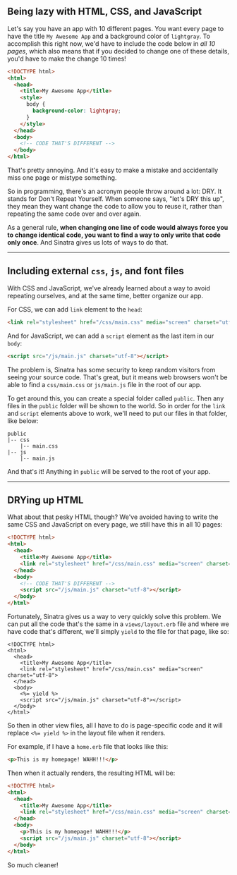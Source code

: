 ## Being lazy with HTML, CSS, and JavaScript

Let's say you have an app with 10 different pages. You want every page to have the title `My Awesome App` and a background color of `lightgray`. To accomplish this right now, we'd have to include the code below in _all 10 pages_, which also means that if you decided to change one of these details, you'd have to make the change 10 times!

``` html
<!DOCTYPE html>
<html>
  <head>
    <title>My Awesome App</title>
    <style>
      body {
        background-color: lightgray;
      }
    </style>
  </head>
  <body>
    <!-- CODE THAT'S DIFFERENT -->
  </body>
</html>
```

That's pretty annoying. And it's easy to make a mistake and accidentally miss one page or mistype something.

So in programming, there's an acronym people throw around a lot: DRY. It stands for Don't Repeat Yourself. When someone says, "let's DRY this up", they mean they want change the code to allow you to reuse it, rather than repeating the same code over and over again.

As a general rule, __when changing one line of code would always force you to  change identical code, you want to find a way to only write that code only once__. And Sinatra gives us lots of ways to do that.

---

## Including external `css`, `js`, and font files

With CSS and JavaScript, we've already learned about a way to avoid repeating ourselves, and at the same time, better organize our app.

For CSS, we can add `link` element to the `head`:

``` html
<link rel="stylesheet" href="/css/main.css" media="screen" charset="utf-8">
```

And for JavaScript, we can add a `script` element as the last item in our `body`:

``` html
<script src="/js/main.js" charset="utf-8"></script>
```

The problem is, Sinatra has some security to keep random visitors from seeing your source code. That's great, but it means web browsers won't be able to find a `css/main.css` or `js/main.js` file in the root of our app.

To get around this, you can create a special folder called `public`. Then any files in the `public` folder will be shown to the world. So in order for the `link` and `script` elements above to work, we'll need to put our files in that folder, like below:

```
public
|-- css
    |-- main.css
|-- js
    |-- main.js
```    

And that's it! Anything in `public` will be served to the root of your app.

---

## DRYing up HTML

What about that pesky HTML though? We've avoided having to write the same CSS and JavaScript on every page, we still have this in all 10 pages:

``` html
<!DOCTYPE html>
<html>
  <head>
    <title>My Awesome App</title>
    <link rel="stylesheet" href="/css/main.css" media="screen" charset="utf-8">
  </head>
  <body>
    <!-- CODE THAT'S DIFFERENT -->
    <script src="/js/main.js" charset="utf-8"></script>
  </body>
</html>
```

Fortunately, Sinatra gives us a way to very quickly solve this problem. We can put all the code that's the same in a `views/layout.erb` file and where we have code that's different, we'll simply `yield` to the file for that page, like so:

``` erb
<!DOCTYPE html>
<html>
  <head>
    <title>My Awesome App</title>
    <link rel="stylesheet" href="/css/main.css" media="screen" charset="utf-8">
  </head>
  <body>
    <%= yield %>
    <script src="/js/main.js" charset="utf-8"></script>
  </body>
</html>
```

So then in other view files, all I have to do is page-specific code and it will replace `<%= yield %>` in the layout file when it renders.

For example, if I have a `home.erb` file that looks like this:

``` html
<p>This is my homepage! WAHH!!!</p>
```

Then when it actually renders, the resulting HTML will be:

``` html
<!DOCTYPE html>
<html>
  <head>
    <title>My Awesome App</title>
    <link rel="stylesheet" href="/css/main.css" media="screen" charset="utf-8">
  </head>
  <body>
    <p>This is my homepage! WAHH!!!</p>
    <script src="/js/main.js" charset="utf-8"></script>
  </body>
</html>
```

So much cleaner!
